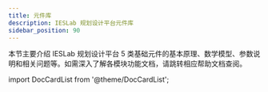 ```yaml
---
title: 元件库
description: IESLab 规划设计平台元件库
sidebar_position: 90
---
```



本节主要介绍 IESLab 规划设计平台 5 类基础元件的基本原理、数学模型、参数说明和相关问题等。如需深入了解各模块功能文档，请跳转相应帮助文档查阅。


import DocCardList from '@theme/DocCardList';

<DocCardList />